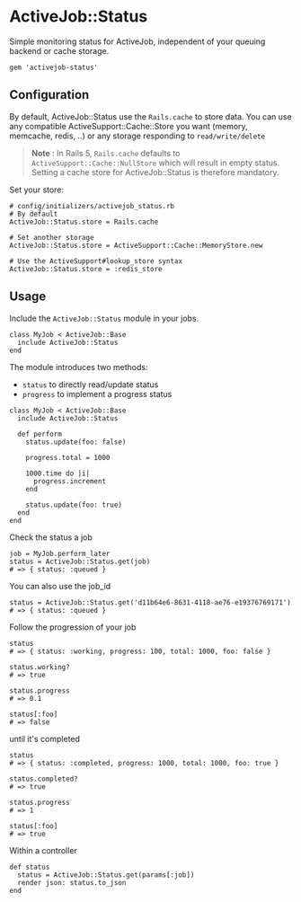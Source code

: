 # ActiveJob::Status

Simple monitoring status for ActiveJob, independent of your queuing backend or cache storage.

```
gem 'activejob-status'
```

## Configuration

By default, ActiveJob::Status use the <code>Rails.cache</code> to store data.
You can use any compatible ActiveSupport::Cache::Store you want (memory, memcache, redis, ..)
or any storage responding to <code>read/write/delete</code>

> **Note** : In Rails 5, `Rails.cache` defaults to  `ActiveSupport::Cache::NullStore` which will result in empty status. Setting a cache store for ActiveJob::Status is therefore mandatory.

Set your store:

```
# config/initializers/activejob_status.rb
# By default
ActiveJob::Status.store = Rails.cache

# Set another storage
ActiveJob::Status.store = ActiveSupport::Cache::MemoryStore.new

# Use the ActiveSupport#lookup_store syntax
ActiveJob::Status.store = :redis_store
```


## Usage

Include the <code>ActiveJob::Status</code> module in your jobs.

```
class MyJob < ActiveJob::Base
  include ActiveJob::Status
end
```

The module introduces two methods:

* <code>status</code> to directly read/update status
* <code>progress</code> to implement a progress status

```
class MyJob < ActiveJob::Base
  include ActiveJob::Status

  def perform
    status.update(foo: false)

    progress.total = 1000

    1000.time do |i|
   	  progress.increment
   	end

    status.update(foo: true)
  end
end
```


Check the status a job

    job = MyJob.perform_later
    status = ActiveJob::Status.get(job)
    # => { status: :queued }

You can also use the job_id


    status = ActiveJob::Status.get('d11b64e6-8631-4118-ae76-e19376769171')
    # => { status: :queued }

Follow the progression of your job

    status
    # => { status: :working, progress: 100, total: 1000, foo: false }

    status.working?
    # => true

    status.progress
    # => 0.1

    status[:foo]
    # => false

until it's completed

    status
    # => { status: :completed, progress: 1000, total: 1000, foo: true }

    status.completed?
    # => true

    status.progress
    # => 1

    status[:foo]
    # => true

Within a controller

    def status
      status = ActiveJob::Status.get(params[:job])
      render json: status.to_json
    end
